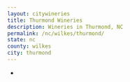 ```yaml
---
layout: citywineries
title: Thurmond Wineries
description: Wineries in Thurmond, NC
permalink: /nc/wilkes/thurmond/
state: nc
county: wilkes
city: thurmond
---
```

-
